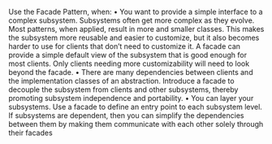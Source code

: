 Use the Facade Pattern, when:
• You want to provide a simple interface to a complex subsystem. Subsystems often get more complex as they evolve. Most
patterns, when applied, result in more and smaller classes. This makes the subsystem more reusable and easier to customize,
but it also becomes harder to use for clients that don’t need to customize it. A facade can provide a simple default view of
the subsystem that is good enough for most clients. Only clients needing more customizability will need to look beyond the
facade.
• There are many dependencies between clients and the implementation classes of an abstraction. Introduce a facade to decouple
the subsystem from clients and other subsystems, thereby promoting subsystem independence and portability.
• You can layer your subsystems. Use a facade to define an entry point to each subsystem level. If subsystems are dependent,
then you can simplify the dependencies between them by making them communicate with each other solely through their
facades
